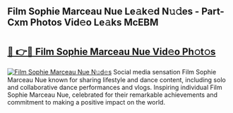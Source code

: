 ## Film Sophie Marceau Nue Le𝚊k𝚎d N𝚞𝚍es - Part-Cxm Photos Vid𝚎o Le𝚊ks McEBM

# <h2><a href="http://fb681mg.evod.top/?m=Film+Sophie+Marceau+Nue">🔗 👉🔴 Film Sophie Marceau Nue Vid𝚎o Ph𝚘t𝚘s</a></h2>

[![Film Sophie Marceau Nue N𝚞d𝚎s](https://i.imgur.com/8V9OHl7.gif)](http://fb681mg.evod.top/?m=Film+Sophie+Marceau+Nue)
Social media sensation Film Sophie Marceau Nue known for sharing lifestyle and dance content, including solo and collaborative dance performances and vlogs. Inspiring individual Film Sophie Marceau Nue, celebrated for their remarkable achievements and commitment to making a positive impact on the world. 
